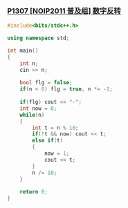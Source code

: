 ### [P1307 [NOIP2011 普及组] 数字反转](https://www.luogu.com.cn/problem/P1307)



```cpp
#include<bits/stdc++.h>

using namespace std;

int main()
{
    int n;
    cin >> n;
    
    bool flg = false;
    if(n < 0) flg = true, n *= -1;
    
    if(flg) cout << "-";
    int now = 0;
    while(n)
    {
        int t = n % 10;
        if(!t && now) cout << t;
        else if(t) 
        {
            now = 1;
            cout << t;
        }
        n /= 10;
    }
    
    return 0;
}
```

